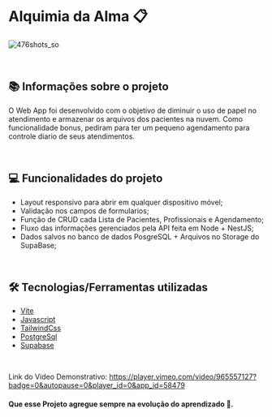 # Alquimia da Alma 📋

![476shots_so](https://github.com/BrunoMatosSilva/Alquimia_da_Alma/assets/69808542/a9468d0c-298b-4003-af32-7b3c3aa190e0)

&nbsp;

## 📚 Informações sobre o projeto

O Web App foi desenvolvido com o objetivo de diminuir o uso de papel no atendimento e armazenar os arquivos dos pacientes na nuvem. Como funcionalidade bonus, pediram para ter um pequeno agendamento para controle diario de seus atendimentos.

&nbsp;

## 💻 Funcionalidades do projeto

* Layout responsivo para abrir em qualquer dispositivo móvel;
* Validação nos campos de formularios;
* Função de CRUD cada Lista de Pacientes, Profissionais e Agendamento;
* Fluxo das informações gerenciados pela API feita em Node + NestJS;
* Dados salvos no banco de dados PosgreSQL + Arquivos no Storage do SupaBase;

&nbsp;

## 🛠️ Tecnologias/Ferramentas utilizadas

* [Vite](https://vitejs.dev/)
* [Javascript](https://www.javascript.com/)
* [TailwindCss](https://tailwindcss.com/)
* [PostgreSql](https://www.postgresql.org/)
* [Supabase](https://supabase.com/)

&nbsp;

Link do Video Demonstrativo: https://player.vimeo.com/video/965557127?badge=0&autopause=0&player_id=0&app_id=58479

#### Que esse Projeto agregue sempre na evolução do aprendizado 🚀.

&nbsp;


